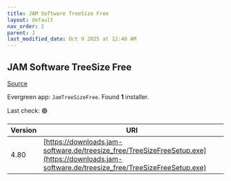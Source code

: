 ```yaml
---
title: JAM Software TreeSize Free
layout: default
nav_order: 2
parent: J
last_modified_date: Oct 9 2025 at 12:40 AM
---
```


## JAM Software TreeSize Free

[Source](https://www.jam-software.com/treesize_free/)

Evergreen app: `JamTreeSizeFree`. Found **1** installer.

Last check: 🟢

| Version | URI                                                                                                                                            |
| ------- | ---------------------------------------------------------------------------------------------------------------------------------------------- |
| 4.80    | [https://downloads.jam-software.de/treesize_free/TreeSizeFreeSetup.exe](https://downloads.jam-software.de/treesize_free/TreeSizeFreeSetup.exe) |

